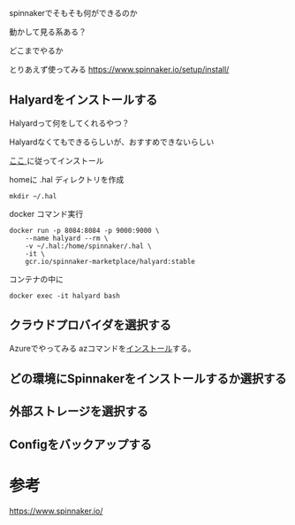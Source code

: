 spinnakerでそもそも何ができるのか

動かして見る系ある？

どこまでやるか


とりあえず使ってみる
https://www.spinnaker.io/setup/install/
## Halyardをインストールする

Halyardって何をしてくれるやつ？

Halyardなくてもできるらしいが、おすすめできないらしい

[ ここ ](https://www.spinnaker.io/setup/install/halyard/#install-halyard-on-docker)に従ってインストール


homeに .hal ディレクトリを作成
```shell script
mkdir ~/.hal
```

docker コマンド実行
```shell script
docker run -p 8084:8084 -p 9000:9000 \
    --name halyard --rm \
    -v ~/.hal:/home/spinnaker/.hal \
    -it \
    gcr.io/spinnaker-marketplace/halyard:stable
```

コンテナの中に
```shell script
docker exec -it halyard bash
```

## クラウドプロバイダを選択する

Azureでやってみる
azコマンドを[インストール](https://docs.microsoft.com/ja-jp/cli/azure/install-azure-cli-apt?view=azure-cli-latest)する。


## どの環境にSpinnakerをインストールするか選択する

## 外部ストレージを選択する

## Configをバックアップする

# 参考

https://www.spinnaker.io/